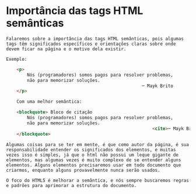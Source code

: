 # Importância das tags HTML semânticas

    Falaremos sobre a importância das tags HTML semânticas, pois algumas tags têm significados específicos e orientações claras sobre onde devem ficar na página e o motivo dela existir.

    Exemplo:

```html
    <p>
        Nós (programadores) somos pagos para resolver problemas,
        não para memorizar soluções.
                                                    ─ Mayk Brito
    </p>
```
```html
    Com uma melhor semântica:

    <blockquote> Bloco de citação
        Nós (programadores) somos pagos para resolver problemas,
        não para memorizar soluções.
                                                        <cite>─ Mayk Brito</cite>
    </blockquote>
```
    
    Algumas coisas para se ter em mente, é que como autor da página, é sua responsabilidade entender os significados dos elementos, e muitas vezes isso é simples, já que o html não possui um leque gigante de elementos, mas algumas vezes é muito complexo de se entender alguns elementos. Alguns elementos precisaremos usar em todo documento que criarmos, enquanto alguns provavelmente nunca serão usados.

    O foco do HTML5 é melhorar a semântica, e nós sempre buscaremos regras e padrões para aprimorar a estrutura do documento.